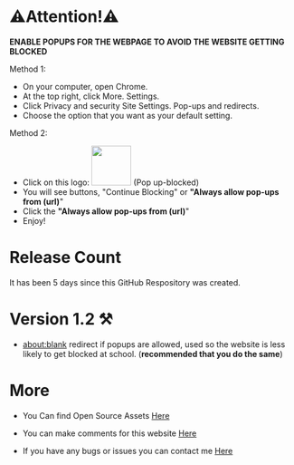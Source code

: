 # ⚠️Attention!⚠️
**ENABLE POPUPS FOR THE WEBPAGE TO AVOID THE WEBSITE GETTING BLOCKED**

Method 1:
- On your computer, open Chrome.
- At the top right, click More. Settings.
- Click Privacy and security Site Settings. Pop-ups and redirects.
- Choose the option that you want as your default setting.

Method 2:
- Click on this logo: <img src="https://github.com/n-jramirez/n-jramirez.github.io/assets/131909495/42c0e2fc-7a26-41ad-ab8e-c10b4f999b19"  width="70" height="70"> (Pop up-blocked)
- You will see buttons, "Continue Blocking" or **"Always allow pop-ups from (url)**"
- Click the  **"Always allow pop-ups from (url)**"
- Enjoy!

# Release Count
It has been 5 days since this GitHub Respository was created.
# Version 1.2 ⚒️
- [about:blank](https://about:blank) redirect if popups are allowed, used so the website is less likely to get blocked at school. (**recommended that you do the same**)
# More
- You Can find Open Source Assets [Here](https://github.com/n-jramirez/Open-Source)

- You can make comments for this website [Here](https://github.com/n-jramirez/n-jramirez.github.io/discussions/1)


- If you have any bugs or issues you can contact me [Here](https://github.com/n-jramirez/n-jramirez.github.io/issues)
